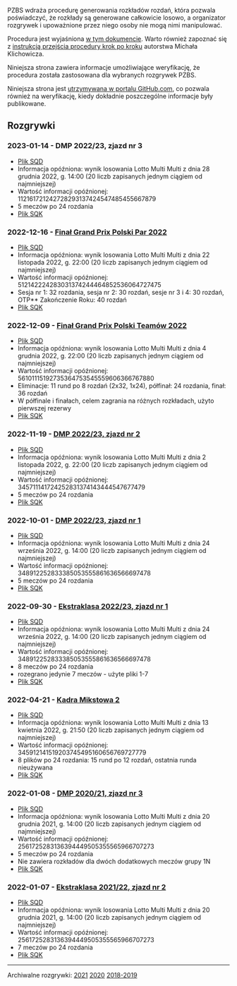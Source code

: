 PZBS wdraża procedurę generowania rozkładów rozdań, która pozwala poświadczyć, że rozkłady są generowane całkowicie losowo, a organizator rozgrywek i upoważnione przez niego osoby nie mogą nimi manipulować.

Procedura jest wyjaśniona [w tym dokumencie](http://www.pzbs.pl/sedziowie/inne/procedura-generowania.pdf). Warto również zapoznać się z [instrukcją przejścia procedury krok po kroku](https://emkael.github.io/2019/01/03/generating-and-verifying-boards-with-squaredeal/) autorstwa Michała Klichowicza.

Niniejsza strona zawiera informacje umożliwiające weryfikację, że procedura została zastosowana dla wybranych rozgrywek PZBS.

Niniejsza strona jest [utrzymywana w portalu GitHub.com](https://github.com/PZBS/square-deal/), co pozwala również na weryfikację, kiedy dokładnie poszczególne informacje były publikowane.

## Rozgrywki

### 2023-01-14 - DMP 2022/23, zjazd nr 3
* [Plik SQD](data/2023-01-14_dmp_z3.sqd)
* Informacja opóźniona: wynik losowania Lotto Multi Multi z dnia 28 grudnia 2022, g. 14:00 (20 liczb zapisanych jednym ciągiem od najmniejszej)
* Wartość informacji opóźnionej: 112161721242728293137424547485455667879
* 5 meczów po 24 rozdania
* [Plik SQK](data/2023-01-14_dmp_z3.sqk)

### 2022-12-16 - [Finał Grand Prix Polski Par 2022](https://wyniki.pzbs.pl/2022/finalGPPP/)
* [Plik SQD](data/2022-12-16_gppp.sqd)
* Informacja opóźniona: wynik losowania Lotto Multi Multi z dnia 22 listopada 2022, g. 22:00 (20 liczb zapisanych jednym ciągiem od najmniejszej)
* Wartość informacji opóźnionej: 512142224283031374244464852536064727475
* Sesja nr 1: 32 rozdania, sesja nr 2: 30 rozdań, sesje nr 3 i 4: 30 rozdań, OTP** Zakończenie Roku: 40 rozdań
* [Plik SQK](data/2022-12-16_gppp.sqk)

### 2022-12-09 - [Finał Grand Prix Polski Teamów 2022](https://wyniki.pzbs.pl/2022/finalGPPT/)
* [Plik SQD](data/2022-12-09_gppt.sqd)
* Informacja opóźniona: wynik losowania Lotto Multi Multi z dnia 4 grudnia 2022, g. 22:00 (20 liczb zapisanych jednym ciągiem od najmniejszej)
* Wartość informacji opóźnionej: 56101115192735364753545559606366767880
* Eliminacje: 11 rund po 8 rozdań (2x32, 1x24), półfinał: 24 rozdania, finał: 36 rozdań
* W półfinale i finałach, celem zagrania na różnych rozkładach, użyto pierwszej rezerwy
* [Plik SQK](data/2022-12-09_gppt.sqk)

### 2022-11-19 - [DMP 2022/23, zjazd nr 2](https://wyniki.pzbs.pl/liga/liga2022-23/rozklady/centralne/)
* [Plik SQD](data/2022-11-19_dmp_z2.sqd)
* Informacja opóźniona: wynik losowania Lotto Multi Multi z dnia 2 listopada 2022, g. 22:00 (20 liczb zapisanych jednym ciągiem od najmniejszej)
* Wartość informacji opóźnionej: 345711141724252831374143444547677479
* 5 meczów po 24 rozdania
* [Plik SQK](data/2022-11-19_dmp_z2.sqk)

### 2022-10-01 - [DMP 2022/23, zjazd nr 1](https://wyniki.pzbs.pl/liga/liga2022-23/rozklady/centralne/)
* [Plik SQD](data/2022-10-01_dmp_z1.sqd)
* Informacja opóźniona: wynik losowania Lotto Multi Multi z dnia 24 września 2022, g. 14:00 (20 liczb zapisanych jednym ciągiem od najmniejszej)
* Wartość informacji opóźnionej: 348912252833385053555861636566697478
* 5 meczów po 24 rozdania
* [Plik SQK](data/2022-10-01_dmp_z1.sqk)

### 2022-09-30 - [Ekstraklasa 2022/23, zjazd nr 1](https://wyniki.pzbs.pl/liga/liga2022-23/rozklady/ekstaklasa/)
* [Plik SQD](data/2022-09-30_eklasa_z1.sqd)
* Informacja opóźniona: wynik losowania Lotto Multi Multi z dnia 24 września 2022, g. 14:00 (20 liczb zapisanych jednym ciągiem od najmniejszej)
* Wartość informacji opóźnionej: 348912252833385053555861636566697478
* 8 meczów po 24 rozdania
* rozegrano jedynie 7 meczów - użyte pliki 1-7
* [Plik SQK](data/2022-09-30_eklasa_z1.sqk)

### 2022-04-21 - [Kadra Mikstowa 2](https://wyniki.pzbs.pl/2022/kadra/mxt/2/)
* [Plik SQD](data/2022-04-21_kmixt2.sqd)
* Informacja opóźniona: wynik losowania Lotto Multi Multi z dnia 13 kwietnia 2022, g. 21:50 (20 liczb zapisanych jednym ciągiem od najmniejszej)
* Wartość informacji opóźnionej: 345912141519203745495160656769727779
* 8 plików po 24 rozdania: 15 rund po 12 rozdań, ostatnia runda nieużywana
* [Plik SQK](data/2022-04-21_kmixt2.sqk)

### 2022-01-08 - [DMP 2020/21, zjazd nr 3](https://wyniki.pzbs.pl/liga/liga2021-22/rozklady/centralne/)
* [Plik SQD](data/2022-01-08_dmp202122_zjazd3.sqd)
* Informacja opóźniona: wynik losowania Lotto Multi Multi z dnia 20 grudnia 2021, g. 14:00 (20 liczb zapisanych jednym ciągiem od najmniejszej)
* Wartość informacji opóźnionej: 2561725283136394449505355565966707273
* 5 meczów po 24 rozdania
* Nie zawiera rozkładów dla dwóch dodatkowych meczów grupy 1N
* [Plik SQK](data/2022-01-08_dmp202122_zjazd3.sqk)

### 2022-01-07 - [Ekstraklasa 2021/22, zjazd nr 2](https://wyniki.pzbs.pl/liga/liga2021-22/rozklady/ekstraklasa/)
* [Plik SQD](data/2022-01-07_eklasa202122_zjazd2.sqd)
* Informacja opóźniona: wynik losowania Lotto Multi Multi z dnia 20 grudnia 2021, g. 14:00 (20 liczb zapisanych jednym ciągiem od najmniejszej)
* Wartość informacji opóźnionej: 2561725283136394449505355565966707273
* 7 meczów po 24 rozdania
* [Plik SQK](data/2022-01-07_eklasa202122_zjazd2.sqk)

---

Archiwalne rozgrywki: [2021](archive/2021) [2020](archive/2020) [2018-2019](archive/2019)
